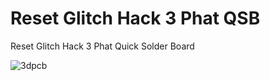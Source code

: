 # Reset Glitch Hack 3 Phat QSB
Reset Glitch Hack 3 Phat Quick Solder Board

![3dpcb](https://user-images.githubusercontent.com/22463607/163844764-8bdf34c5-ff8a-4ac8-af40-47a54cc6ec0e.png)
